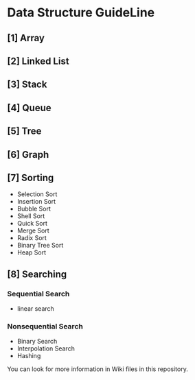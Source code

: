 # Data Structure GuideLine

## [1] Array
## [2] Linked List
## [3] Stack
## [4] Queue
## [5] Tree
## [6] Graph
## [7] Sorting

* Selection Sort
* Insertion Sort
* Bubble Sort
* Shell Sort
* Quick Sort
* Merge Sort
* Radix Sort
* Binary Tree Sort
* Heap Sort

## [8] Searching

### Sequential Search
* linear search

### Nonsequential Search
* Binary Search
* Interpolation Search
* Hashing

You can look for more information in Wiki files in this repository.
